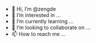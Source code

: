 - 👋 Hi, I’m @zengde
- 👀 I’m interested in ...
- 🌱 I’m currently learning ...
- 💞️ I’m looking to collaborate on ...
- 📫 How to reach me ...

<!---
zengde/zengde is a ✨ special ✨ repository because its `README.md` (this file) appears on your GitHub profile.
You can click the Preview link to take a look at your changes.
--->
